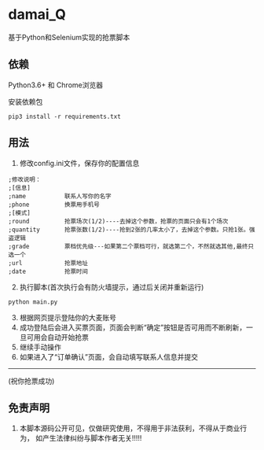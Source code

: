 # damai_Q
基于Python和Selenium实现的抢票脚本

## 依赖
Python3.6+ 和 Chrome浏览器

安装依赖包
```
pip3 install -r requirements.txt
```
## 用法
1. 修改config.ini文件，保存你的配置信息
```
;修改说明：
;[信息]
;name           联系人写你的名字
;phone          换票用手机号
;[模式]
;round          抢票场次(1/2)----去掉这个参数，抢票的页面只会有1个场次
;quantity       抢票张数(1/2)----抢到2张的几率太小了，去掉这个参数。只抢1张。强盗逻辑
;grade          票档优先级---如果第二个票档可行，就选第二个，不然就选其他,最终只选一个
;url            抢票地址
;date			抢票时间
```
2. 执行脚本(首次执行会有防火墙提示，通过后关闭并重新运行)
```
python main.py
```
3. 根据网页提示登陆你的大麦账号
4. 成功登陆后会进入买票页面，页面会判断“确定”按钮是否可用而不断刷新，一旦可用会自动开始抢票
5. 继续手动操作
6. 如果进入了“订单确认”页面，会自动填写联系人信息并提交

--- 
(祝你抢票成功)

## 免责声明 
1. 本脚本源码公开可见，仅做研究使用，不得用于非法获利，不得从于商业行为， 如产生法律纠纷与脚本作者无关!!!!!
